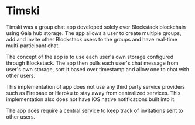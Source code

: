 # Timski

Timski was a group chat app developed solely over Blockstack blockchain using Gaia hub storage. The app allows a user to create multiple groups, add and invite other Blockstack users to the groups and have real-time multi-participant chat.

The concept of the app is to use each user's own storage configured through Blockstack. The app then pulls each user's chat message from user's own storage, sort it based over timestamp and allow one to chat with other users.

This implementation of app does not use any third party service providers such as Firebase or Heroku to stay away from centralized services. This implementation also does not have iOS native notifications built into it.

The app does require a central service to keep track of invitations sent to other users.
